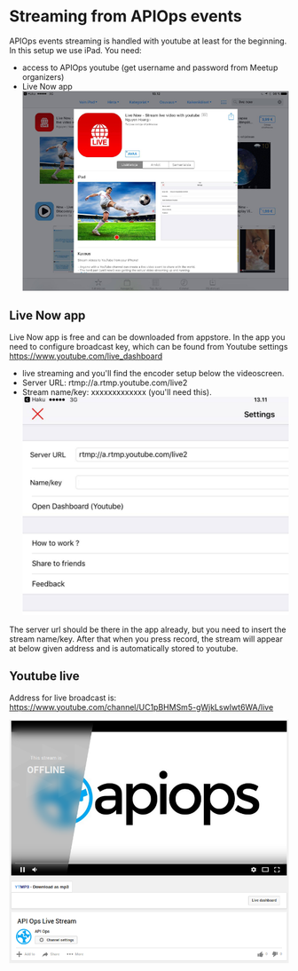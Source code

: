 # Streaming from APIOps events

APIOps events streaming is handled with youtube at least for the beginning. In this setup we use iPad. You need: 
- access to APIOps youtube (get username and password from Meetup organizers)
- Live Now app
![live now app](https://raw.githubusercontent.com/APIOps/streaming/master/livenow.jpg)

## Live Now app
Live Now app is free and can be downloaded from appstore. In the app you need to configure broadcast key, which can be found from Youtube settings https://www.youtube.com/live_dashboard 
- live streaming and you'll find the encoder setup below the videoscreen. 
- Server URL: rtmp://a.rtmp.youtube.com/live2
- Stream name/key: xxxxxxxxxxxxx (you'll need this). 
![livenow conf](https://raw.githubusercontent.com/APIOps/streaming/master/livenow-conf.jpg)

The server url should be there in the app already, but you need to insert the stream name/key. After that when you press record, the stream will appear at below given address and is automatically stored to youtube. 

## Youtube live 
Address for live broadcast is: https://www.youtube.com/channel/UC1pBHMSm5-gWjkLswIwt6WA/live 

![APIOps youtube](https://raw.githubusercontent.com/APIOps/streaming/master/youtube.png)


